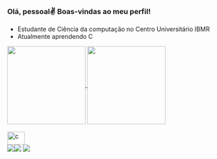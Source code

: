 ### Olá, pessoal✌ Boas-vindas ao meu perfil!

- Estudante de Ciência da computação no Centro Universitário IBMR
- Atualmente aprendendo C

 
 <div>
  <a href="https://github.com/RodrigoIamim">
  <img align="center" height="180em" src="https://github-readme-stats.vercel.app/api?username=RodrigoIamim&show_icons=true&theme=dark&include_all_commits=true&count_private=true"/>
  <img align="center" height="180em" src="https://github-readme-stats.vercel.app/api/top-langs/?username=RodrigoIamim&layout=compact&langs_count=7&theme=dark"/>
</div>
  <div style="display: inline_block"><br>
   <img alt="c" height="30" width="40" src="https://cdn.jsdelivr.net/gh/devicons/devicon/icons/c/c-original.svg" />
  </div>
  
  <div>
  <a href="https://www.instagram.com/rodrigo.r.iamim/" target="_blank"><img src="https://img.shields.io/badge/-Instagram-%23E4405F?style=for-the-badge&logo=instagram&logoColor=white" target="_blank"></a
    <a href = "mailto:contatorodrigoiamim@gmail.com"><img src="https://img.shields.io/badge/-Gmail-%23333?style=for-the-badge&logo=gmail&logoColor=white" target="_blank"></a>
  <a href="https://www.linkedin.com/in/rodrigo-ramos-iamim-2339a3203/" target="_blank"><img src="https://img.shields.io/badge/-LinkedIn-%230077B5?style=for-the-badge&logo=linkedin&logoColor=white" target="_blank"></a> 
  </div>
